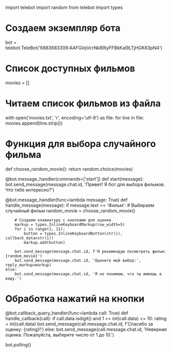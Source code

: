 import telebot
import random
from telebot import types

# Создаем экземпляр бота
bot = telebot.TeleBot('6883683309:AAFGilqVcrNk89lyFFBkKal9LTjHGK63pN4')

# Список доступных фильмов
movies = []

# Читаем список фильмов из файла
with open('movies.txt', 'r', encoding='utf-8') as file:
    for line in file:
        movies.append(line.strip())

# Функция для выбора случайного фильма
def choose_random_movie():
    return random.choice(movies)

@bot.message_handler(commands=['start'])
def start(message):
    bot.send_message(message.chat.id, 'Привет! Я бот для выбора фильмов. Что тебе интересно?')

@bot.message_handler(func=lambda message: True)
def handle_message(message):
    if message.text == 'Фильм':
        # Выбираем случайный фильм
        random_movie = choose_random_movie()

        # Создаем клавиатуру с кнопками для оценки
        markup = types.InlineKeyboardMarkup(row_width=5)
        for i in range(1, 11):
            button = types.InlineKeyboardButton(str(i), callback_data=str(i))
            markup.add(button)

        bot.send_message(message.chat.id, f'Я рекомендую посмотреть фильм: {random_movie}')
        bot.send_message(message.chat.id, 'Оцените мой выбор:', reply_markup=markup)
    else:
        bot.send_message(message.chat.id, 'Я не понимаю, что ты имеешь в виду.')

# Обработка нажатий на кнопки
@bot.callback_query_handler(func=lambda call: True)
def handle_callback(call):
    if call.data.isdigit() and 1 <= int(call.data) <= 10:
        rating = int(call.data)
        bot.send_message(call.message.chat.id, f'Спасибо за оценку: {rating}!')
    else:
        bot.send_message(call.message.chat.id, 'Неверная оценка. Пожалуйста, выберите число от 1 до 10.')

bot.polling()
